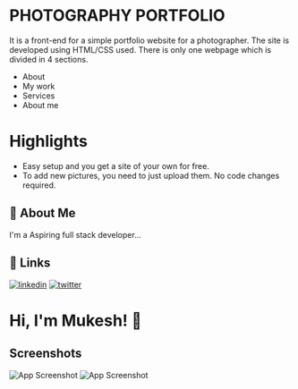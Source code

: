 
# PHOTOGRAPHY PORTFOLIO 

It is a front-end for a simple portfolio website for a photographer. The site is developed using HTML/CSS used. There is only one webpage which is divided in 4 sections.

- About
- My work
- Services
- About me



# Highlights

- Easy setup and you get a site of your own for free.
- To add new pictures, you need to just upload them. No code changes required.
## 🚀 About Me
I'm a Aspiring full stack developer...


## 🔗 Links

[![linkedin](https://img.shields.io/badge/linkedin-0A66C2?style=for-the-badge&logo=linkedin&logoColor=white)](https://www.linkedin.com/in/mukesh-kamble-84b328128/)
[![twitter](https://img.shields.io/badge/twitter-1DA1F2?style=for-the-badge&logo=twitter&logoColor=white)](https://twitter.com/kamblemukesh628)




# Hi, I'm Mukesh! 👋


## Screenshots

![App Screenshot](https://lh3.googleusercontent.com/8he0vrCrhHA8xwvcitve1SXhIRvI8Pvdbik36zeg6RnccDn_hEkXDr9kICbuYtxi1-jys04kQnGiOStvOhQodgCrZgGwwVwkJbqksvVu4Mr-1YABGXk-eHby_dUTg7ekEyV131wtYuGHcnLaDe-P-uHvvwFuVLGZyysdQ9KFNxj7JzbIZOk5MTFqEDx3unbb7IM2gBtZG7305OYpcw-wWywtd14f8vjEAHZVkRMh2Y-ckfczVRIhIDTrpErTeCKonU0t8tTKCqf4x01wFUaNEBGmqYdHNajZB4mNrF9XmjimLJNTyPOy21NvYlX9_BjAHbGZtWf2Vj_Srzfk3jpco2udSpcekehtgmL0azVLGrk9wCfHtupvyX8zvWS7H3Z2lj3bL2EjT_Uzgh6Xm1hfb2rloObEqXQnM9I5wnGxM_MmMO15mhmFMAaefrCmX7ZDa9JiHjp-PlXKOXUDGf_H2FYWuoWHpc3Lmhv3nN2WjXf2HuLAtZrzm5oMDaxRWwOVnPFRXnFshJ74y1LSHxe954LirSbfYmu5nDtRkPC8dS6G4sNWOwsr_xS6iqUzYk5mJPctNLgIyw5TL3NPrWHmp7lBT3M8Efzu0GwXMgliKeT3yR6dMKatUGxDDECmwHKw2l5OdzdMQL6nYnwPLdaYpxOcHL1xgwR09RaKwXsy03MVUa3CLXHz2TPeCXeY4GzFrNbR7r8XqERaoTCSDoeyB9PfyFjmRKTcBhN7TNk52qzsh6sbTH47tu2iF9vOq98=w315-h425-no?authuser=0)
![App Screenshot](https://lh3.googleusercontent.com/6xygn08azwF9RmedpGcJGMvQP4FAaLNNgCksYR4uKTNtfqFqUCFqhyV0r7IU-xfghTbnJWWBlECk4dO1Vtckw3EyPsRQq9BA5DNkoyBkADFLcck-dCEq-wdOtJNlPAA9Dwb6uL0yLYTdMLkDzjDy9dk_TwaYHl3jdCgo_8Eurg3-nDajpky1t9EP9x4UG_4oS9YQiYqoJws25Z6baDRINCmsSdO96-dpV3b3lBNMGsEVKS56t9gLwM3EC-lVUFaV-LWVHDmZYmqvNnfrrd7nnjirkK-STUIgjITUyLjdMyAXGdZSdQDUWk8REYgYw1Nj69wrkhoXhjeRxbknfIca4huLaWHqca0oP98l4HsGlm4XGgS9Nf0hHD6Q9QiyIdaLDNffaho3EYgbAN83kZhFGHk4GKa_ZMkwcPy9rwwY2qWlUnwJw0b2D29HVoOpm3_FPhd0U8UE-DkHo3qYe0_p2Z7_8Kd8LyP_TYjjpkCKrgJ5w_GCypkihukL2J6SJ0zLoLeSfao1F4zQ6_Yg4EfgWFZH_YbIUPxN0G1a3FyUDLF5C-WOwhl-aYIFkVhez0QV6noZMCppLTVXped7MebzZST2qyEB8swOdFFuQYD44U2-jdkW1summQ8RJrDbeQ7eXM5jirGVsUeJkABkp47SnTHphaV82MU2S0SsOxU9_eR2EsKWg4jL-OzbwvGW67u4VI1cH4uvbwZ9T3HmC2uABlERUoPVCY6e-MeSsiltwhJOQOYYOZ3ThNstZxfmdLA=w429-h426-no?authuser=0)


